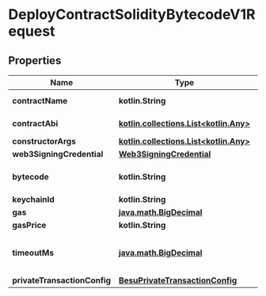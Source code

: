 
# DeployContractSolidityBytecodeV1Request

## Properties
Name | Type | Description | Notes
------------ | ------------- | ------------- | -------------
**contractName** | **kotlin.String** | The contract name for retrieve the contracts json on the keychain. | 
**contractAbi** | [**kotlin.collections.List&lt;kotlin.Any&gt;**](kotlin.Any.md) | The application binary interface of the solidity contract | 
**constructorArgs** | [**kotlin.collections.List&lt;kotlin.Any&gt;**](kotlin.Any.md) |  | 
**web3SigningCredential** | [**Web3SigningCredential**](Web3SigningCredential.md) |  | 
**bytecode** | **kotlin.String** | See https://ethereum.stackexchange.com/a/47556 regarding the maximum length of the bytecode | 
**keychainId** | **kotlin.String** | The keychainId for retrieve the contracts json. | 
**gas** | [**java.math.BigDecimal**](java.math.BigDecimal.md) |  |  [optional]
**gasPrice** | **kotlin.String** |  |  [optional]
**timeoutMs** | [**java.math.BigDecimal**](java.math.BigDecimal.md) | The amount of milliseconds to wait for a transaction receipt with theaddress of the contract(which indicates successful deployment) beforegiving up and crashing. |  [optional]
**privateTransactionConfig** | [**BesuPrivateTransactionConfig**](BesuPrivateTransactionConfig.md) |  |  [optional]



